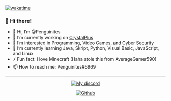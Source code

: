 [![wakatime](https://wakatime.com/badge/user/904ee638-45cb-4ceb-ac91-533d5cfd1075.svg)](https://wakatime.com/@904ee638-45cb-4ceb-ac91-533d5cfd1075)

### 👋 Hi there!

- 👋 Hi, I’m @Penguinites
- 🔭 I’m currently working on [CrystalPlus](https://discord.gg/crystalplus)
- 👀 I’m interested in Programming, Video Games, and Cyber Security
- 🌱 I’m currently learning Java, Skript, Python, Visual Basic, JavaScript, and Linux
- ⚡ Fun fact: I love Minecraft (Haha stole this from AverageGamer590)
- 📫 How to reach me: Penguinites#6969

---

<p align="center">
    <a href="https://discord.com/users/553780289869185034">
        <img alt="My discord" src="https://lanyard.cnrad.dev/api/553780289869185034?hideBadges=true&hideStatus=true">
    </a>
</p>

<p align="center">
    <a href="https://github.com/Penguinites">
        <img alt="Github" src="https://github-readme-stats.vercel.app/api/top-langs?username=Penguinites&theme=dracula&show_icons=true&hide_border=true&bg_color=0aaaff&icon_color=4e90f0&title=e74545&border_radius=10&card_width=410">
    </a>
</p>
